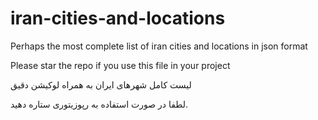 # iran-cities-and-locations

Perhaps the most complete list of iran cities and locations in json format

Please star the repo if you use this file in your project

لیست کامل شهرهای ایران به همراه لوکیشن دقیق

لطفا در صورت استفاده به رپوزیتوری ستاره دهید.

